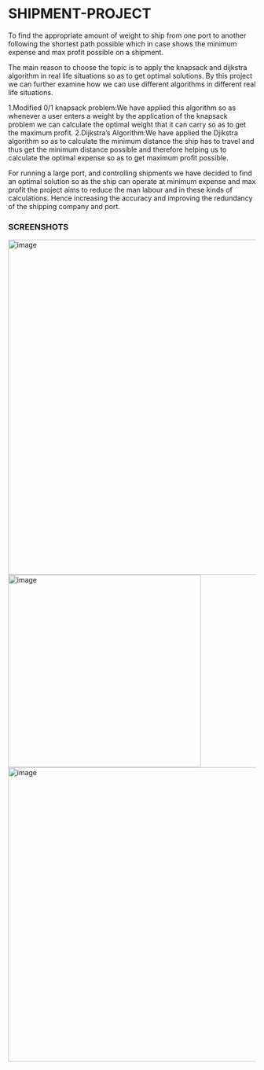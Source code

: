 # SHIPMENT-PROJECT

To find the appropriate amount of weight to ship from one port to another following the shortest path possible which in case shows the minimum expense and max profit possible on a
shipment.

The main reason to choose the topic is to apply the knapsack and dijkstra algorithm in real life situations so as to get optimal solutions. By this project we can further examine how we can
use different algorithms in different real life situations.

1.Modified 0/1 knapsack problem:We have applied this algorithm so as whenever a user enters a weight by the application of the knapsack problem we can calculate the optimal weight that it can carry so
as to get the maximum profit.
2.Dijkstra’s Algorithm:We have applied the Djikstra algorithm so as to calculate the minimum distance the ship has to travel and thus get the minimum distance possible and therefore helping us to calculate the
optimal expense so as to get maximum profit possible.

For running a large port, and controlling shipments we have decided to find an optimal solution so as the ship can operate at minimum expense and max profit the project aims to reduce the man
labour and in these kinds of calculations. Hence increasing the accuracy and improving the redundancy of the shipping company and port.

### SCREENSHOTS

<img width="682" alt="image" src="https://user-images.githubusercontent.com/71872570/234001723-98a2276a-b023-493e-af9e-7f83708ad898.png">

<img width="392" alt="image" src="https://user-images.githubusercontent.com/71872570/234001894-c920f290-48a9-4685-8a62-40907dfbee2e.png">

<img width="599" alt="image" src="https://user-images.githubusercontent.com/71872570/234002667-48e37cb4-1cb1-4b52-b65d-6af969e71b2b.png">


